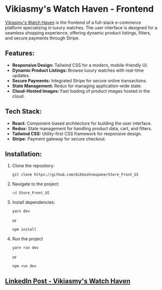 # Vikiasmy's Watch Haven - Frontend

[Vikiasmy's Watch Haven](https://vikiasmy.bikashneupane.com) is the frontend of a full-stack e-commerce platform specializing in luxury watches. The user interface is designed for a seamless shopping experience, offering dynamic product listings, filters, and secure payments through Stripe.

## Features:

- **Responsive Design:** Tailwind CSS for a modern, mobile-friendly UI.
- **Dynamic Product Listings:** Browse luxury watches with real-time updates.
- **Secure Payments:** Integrated Stripe for secure online transactions.
- **State Management:** Redux for managing application-wide state.
- **Cloud-Hosted Images:** Fast loading of product images hosted in the cloud.

## Tech Stack:

- **React:** Component-based architecture for building the user interface.
- **Redux:** State management for handling product data, cart, and filters.
- **Tailwind CSS:** Utility-first CSS framework for responsive design.
- **Stripe:** Payment gateway for secure checkout.

## Installation:

1. Clone the repository:

   ```bash
   git clone https://github.com/bikkashneupane/Store_Front_UI
   ```

2. Navigate to the project:

   ```bash
   cd Store_Front_UI
   ```

3. Install dependencies:

   ```bash
   yarn dev
   ```

   or

   ```bash
   npm install
   ```

4. Run the project
   ```bash
   yarn run dev
   ```
   or
   ```bash
   npm run dev
   ```

## [LinkedIn Post - Vikiasmy's Watch Haven](https://www.linkedin.com/posts/bikkashneupane_mern-react-node-activity-7233743990376820736-82qa?utm_source=share&utm_medium=member_desktop)
